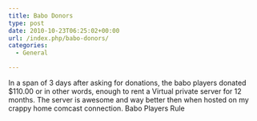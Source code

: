 ```yaml
---
title: Babo Donors
type: post
date: 2010-10-23T06:25:02+00:00
url: /index.php/babo-donors/
categories:
  - General

---
```

In a span of 3 days after asking for donations, the babo players donated $110.00 or in other words, enough to rent a Virtual private server for 12 months. The server is awesome and way better then when hosted on my crappy home comcast connection. Babo Players Rule